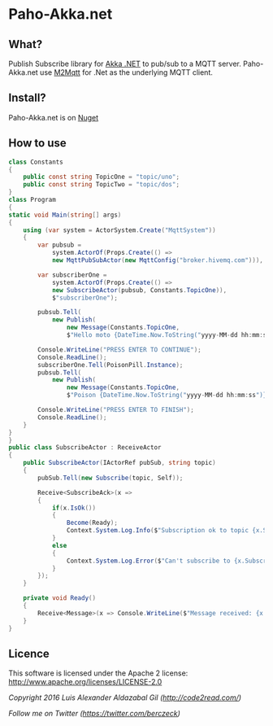Paho-Akka.net
=========

## What?
Publish Subscribe library for [Akka .NET](http://getakka.net/) to pub/sub to a MQTT server. Paho-Akka.net use [M2Mqtt](https://m2mqtt.wordpress.com/) for .Net as the underlying MQTT client.

## Install?
Paho-Akka.net is on [Nuget](https://www.nuget.org/packages/paho-akkadotnet)

## How to use

```c#
class Constants
{
    public const string TopicOne = "topic/uno";
    public const string TopicTwo = "topic/dos";
}
class Program
{
static void Main(string[] args)
{
    using (var system = ActorSystem.Create("MqttSystem"))
    {
        var pubsub = 
            system.ActorOf(Props.Create(() => 
            new MqttPubSubActor(new MqttConfig("broker.hivemq.com"))), "pubsub");

        var subscriberOne = 
            system.ActorOf(Props.Create(() => 
            new SubscribeActor(pubsub, Constants.TopicOne)),
            $"subscriberOne");

        pubsub.Tell(
            new Publish(
                new Message(Constants.TopicOne, 
                $"Hello moto {DateTime.Now.ToString("yyyy-MM-dd hh:mm:ss")} - {Guid.NewGuid()}")));  

        Console.WriteLine("PRESS ENTER TO CONTINUE");
        Console.ReadLine();
        subscriberOne.Tell(PoisonPill.Instance);
        pubsub.Tell(
            new Publish(
                new Message(Constants.TopicOne, 
                $"Poison {DateTime.Now.ToString("yyyy-MM-dd hh:mm:ss")} - {Guid.NewGuid()}")));

        Console.WriteLine("PRESS ENTER TO FINISH");
        Console.ReadLine();
    }
}
}
public class SubscribeActor : ReceiveActor
{
    public SubscribeActor(IActorRef pubSub, string topic)
    {
        pubSub.Tell(new Subscribe(topic, Self));

        Receive<SubscribeAck>(x =>
        {
            if(x.IsOk())
            {
                Become(Ready);
                Context.System.Log.Info($"Subscription ok to topic {x.Subscribe.Topic}");
            }
            else
            {
                Context.System.Log.Error($"Can't subscribe to {x.Subscribe.Topic} Error: {x.Fail}");
            }
        });            
    }

    private void Ready()
    {
        Receive<Message>(x => Console.WriteLine($"Message received: {x.Topic} {x.Body} {Self.Path}"));
    }
}
```

## Licence
This software is licensed under the Apache 2 license:
http://www.apache.org/licenses/LICENSE-2.0

*Copyright 2016 Luis Alexander Aldazabal Gil (http://code2read.com/)*

*Follow me on Twitter (https://twitter.com/berczeck)*

